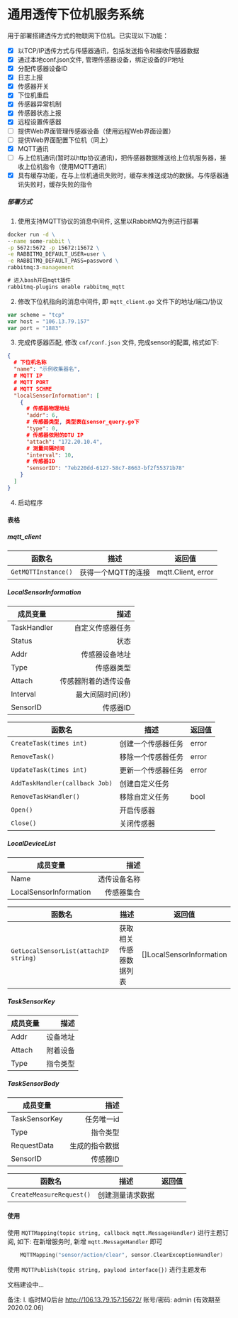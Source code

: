 # 通用透传下位机服务系统

用于部署搭建透传方式的物联网下位机。已实现以下功能：

- [x] 以TCP/IP透传方式与传感器通讯，包括发送指令和接收传感器数据
- [x] 通过本地conf.json文件, 管理传感器设备，绑定设备的IP地址
- [x] 分配传感器设备ID
- [x] 日志上报
- [x] 传感器开关
- [x] 下位机重启
- [x] 传感器异常机制
- [x] 传感器状态上报
- [x] 远程设置传感器
- [ ] 提供Web界面管理传感器设备（使用远程Web界面设置）
- [ ] 提供Web界面配置下位机（同上）
- [x] MQTT通讯
- [ ] 与上位机通讯(暂时以http协议通讯)，把传感器数据推送给上位机服务器，接收上位机指令（使用MQTT通讯）
- [x] 具有缓存功能，在与上位机通讯失败时，缓存未推送成功的数据。与传感器通讯失败时，缓存失败的指令

##### 部署方式

1. 使用支持MQTT协议的消息中间件, 这里以RabbitMQ为例进行部署
```cmd
docker run -d \
--name some-rabbit \
-p 5672:5672 -p 15672:15672 \
-e RABBITMQ_DEFAULT_USER=user \
-e RABBITMQ_DEFAULT_PASS=password \
rabbitmq:3-management

# 进入bash开启mqtt插件
rabbitmq-plugins enable rabbitmq_mqtt
```

2. 修改下位机指向的消息中间件, 即 `mqtt_client.go` 文件下的地址/端口/协议
```go
var scheme = "tcp"
var host = "106.13.79.157"
var port = "1883"
```

3. 完成传感器匹配, 修改 `cnf/conf.json` 文件, 完成sensor的配置, 格式如下:
```json
{
  # 下位机名称
  "name": "示例收集器名",
  # MQTT IP
  # MQTT PORT
  # MQTT SCHME
  "localSensorInformation": [
    {
      # 传感器物理地址
      "addr": 6,
      # 传感器类型, 类型表在sensor_query.go下
      "type": 0,
      # 传感器依附的DTU IP
      "attach": "172.20.10.4",
      # 测量间隔时间
      "interval": 10,
      # 传感器ID
      "sensorID": "7eb220dd-6127-58c7-8663-bf2f55371b78"
    }
  ]
}
```

4. 启动程序


#### 表格

##### mqtt_client

| 函数名 | 描述                    |  返回值 |
| ------------- | ------------------------------ |----------------------|
| `GetMQTTInstance()`| 获得一个MQTT的连接 | mqtt.Client, error |


##### LocalSensorInformation

| 成员变量      | 描述 |
| --------- | -----:|
| TaskHandler     |   自定义传感器任务 |
| Status | 状态 |
| Addr  | 传感器设备地址 |
| Type     |   传感器类型 |
| Attach      |    传感器附着的透传设备 |
| Interval  | 最大间隔时间(秒) |
| SensorID     |   传感器ID |

	
| 函数名 | 描述                    |  返回值 |
| ---------------------- | ------------------------------ |----------------------|
| `CreateTask(times int)`| 创建一个传感器任务 | error |
| `RemoveTask()`| 移除一个传感器任务 | error |
| `UpdateTask(times int)`| 更新一个传感器任务 | error |
| `AddTaskHandler(callback Job)`| 创建自定义任务 |  |
| `RemoveTaskHandler()`| 移除自定义任务 | bool |
| `Open()`| 开启传感器 |  |
| `Close()`| 关闭传感器 |  |


##### LocalDeviceList

| 成员变量      | 描述 |
| --------- | -----:|
| Name     |   透传设备名称 |
| LocalSensorInformation      |    传感器集合 |

| 函数名 | 描述                    |  返回值 |
| ---------------------- | ------------------------------ |----------------------|
| `GetLocalSensorList(attachIP string)`| 获取相关传感器数据列表 | []LocalSensorInformation |


##### TaskSensorKey

| 成员变量      | 描述 |
| --------- | -----:|
| Addr     |   设备地址 |
| Attach  | 附着设备 |
| Type     |   指令类型 |


##### TaskSensorBody

| 成员变量      | 描述 |
| --------- | -----:|
| TaskSensorKey     |   任务唯一id |
| Type  | 指令类型 |
| RequestData     |   生成的指令数据 |
| SensorID     |   传感器ID |

| 函数名 | 描述                    |  返回值 |
| ---------------------- | ------------------------------ |----------------------|
| `CreateMeasureRequest()`| 创建测量请求数据 |  |


#### 使用

使用 `MQTTMapping(topic string, callback mqtt.MessageHandler)` 进行主题订阅, 如下:
在新增服务时, 新增 `mqtt.MessageHandler` 即可
```go
    MQTTMapping("sensor/action/clear", sensor.ClearExceptionHandler)
```

使用 `MQTTPublish(topic string, payload interface{})` 进行主题发布

文档建设中...

备注: 
l. 临时MQ后台 http://106.13.79.157:15672/ 账号/密码: admin (有效期至2020.02.06)

